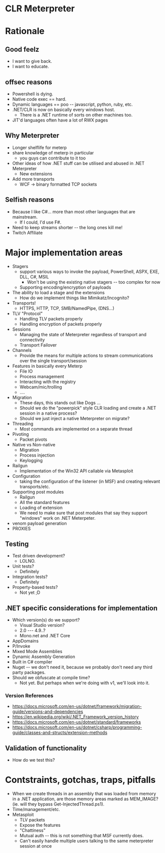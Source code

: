 CLR Meterpreter
===============

# Rationale

## Good feelz
* I want to give back.
* I want to educate.

## offsec reasons
* Powershell is dying.
* Native code exec == hard.
* Dynamic languages == poo -- javascript, python, ruby, etc.
* .NET/CLR is now on basically every windows host.
    - There is a .NET runtime of sorts on other machines too.
* JIT'd languages often have a lot of RWX pages

## Why Meterpreter
* Longer shelflife for meterp
* share knowledge of meterp in particular
    - you guys can contribute to it too
* Other ideas of how .NET stuff can be utilised and abused in .NET Meterpreter
    - New extensions
* Add more transports
    - WCF -> binary formatted TCP sockets

## Selfish reasons
* Because I like C#... more than most other languages that are mainstream.
    - If I could, I'd use F#.
* Need to keep streams shorter -- the long ones kill me!
* Twitch Affiliate

# Major implementation areas
* Stagers
    - support various ways to invoke the payload, PowerShell, ASPX, EXE, DLL, C#, MSIL
        - Won't be using the existing native stagers -- too complex for now
    - Supporting encoding/encryption of payloads
* The ability to load a stage and the extensions
    - How do we implement things like Mimikatz/Incognito?
* Transports!
    - HTTPS, HTTP, TCP, SMB/NamedPipe, (DNS...)
* TLV "Protocol"
    - Handling TLV packets properly
    - Handling encryption of packets properly
* Sessions
    - Managing the state of Meterpreter regardless of transport and connectivity
    - Transport Failover
* Channels
    - Provide the means for multiple actions to stream communications over the single transport/session
* Features in basically every Meterp
    - File IO
    - Process management
    - Interacting with the registry
    - Webcam/mic/trolling
    - ....
* Migration
    - These days, this stands out like Dogs ...
    - Should we do the "powerpick" style CLR loading and create a .NET session in a native process?
    - Should we just inject a native Meterpreter on migrate?
* Threading
    - Most commands are implemented on a separate thread
* Pivoting
    - Packet pivots
* Native vs Non-native
    - Migration
    - Process injection
    - Keylogging
* Railgun
    - Implementation of the Win32 API callable via Metasploit
* Configuration
    - taking the configuration of the listener (in MSF) and creating relevant transports/etc.
* Supporting post modules
    - Railgun
    - All the standard features
    - Loading of extension
    - We need to make sure that post modules that say they support "windows" work on .NET Meterpeter.
* venom payload generation
* PROXIES

## Testing
* Test driven development?
    - LOLNO.
* Unit tests?
    - Definitely
* Integration tests?
    - Definitely 
* Property-based tests?
    - Not yet ;D

## .NET specific considerations for implementation
* Which version(s) do we support?
    - Visual Studio version?
    - 2.0 --- 4.9..?
    - Mono.net and .NET Core
* AppDomains
* P/Invoke
* Mixed Mode Assemblies
* Dynamic Assembly Generation
* Built in C# compiler
* Nuget -- we don't need it, because we probably don't need any third party packages.
* Should we obfuscate at compile time?
    - Not yet. But perhaps when we're doing with v1, we'll look into it.


### Version References

* https://docs.microsoft.com/en-us/dotnet/framework/migration-guide/versions-and-dependencies
* https://en.wikipedia.org/wiki/.NET_Framework_version_history
* https://docs.microsoft.com/en-us/dotnet/standard/frameworks
* https://docs.microsoft.com/en-us/dotnet/csharp/programming-guide/classes-and-structs/extension-methods

## Validation of functionality
* How do we test this?

# Contstraints, gotchas, traps, pitfalls
* When we create threads in an assembly that was loaded from memory in a .NET application, are those memory areas marked as MEM_IMAGE? (ie. will they bypass Get-InjectedThread.ps1).
* Time/management/etc.
* Metasploit
    - TLV packets
    - Expose the features
    - "Chattiness"
    - Mutual auth -- this is not something that MSF currently does.
    - Can't easily handle multiple users talking to the same meterpreter session at once


